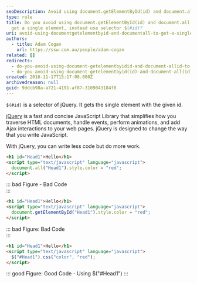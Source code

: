 ```yaml
---
seoDescription: Avoid using document.getElementById(id) and document.all(id) to get a single element; instead use jQuery selector $(#id).
type: rule
title: Do you avoid using document.getElementById(id) and document.all(id) to
  get a single element, instead use selector $(#id)?
uri: avoid-using-documentgetelementbyid-and-documentall-to-get-a-single-element
authors:
  - title: Adam Cogan
    url: https://ssw.com.au/people/adam-cogan
related: []
redirects:
  - do-you-avoid-using-document-getelementbyidid-and-document-allid-to-get-a-single-element-instead-use-selector-id
  - do-you-avoid-using-document-getelementbyid(id)-and-document-all(id)-to-get-a-single-element-instead-use-selector-(id)
created: 2016-11-17T15:17:08.000Z
archivedreason: null
guid: 9ddcb98a-a721-4191-af87-3109043184f8
---
```


`$(#id)` is a selector of jQuery. It gets the single element with the given id.

[jQuery](https://jquery.com/) is a fast and concise JavaScript Library that simplifies how you traverse HTML documents, handle events, perform animations, and add Ajax interactions to your web pages. jQuery is designed to change the way that you write JavaScript.

<!--endintro-->

With jQuery, you can write less code but do more work.

```html
<h1 id="Head1">Hello</h1>
<script type="text/javascript" language="javascript">
  document.all("Head1").style.color = "red";
</script>
```

::: bad
Figure - Bad Code  
:::

```html
<h1 id="Head1">Hello</h1>
<script type="text/javascript" language="javascript">
  document.getElementById("Head1").style.color = "red";
</script>
```

::: bad
Figure: Bad Code  
:::

```html
<h1 id="Head1">Hello</h1>
<script type="text/javascript" language="javascript">
  $("#Head1").css("color", "red");
</script>
```

::: good
Figure: Good Code - Using $("#Head1")
:::
